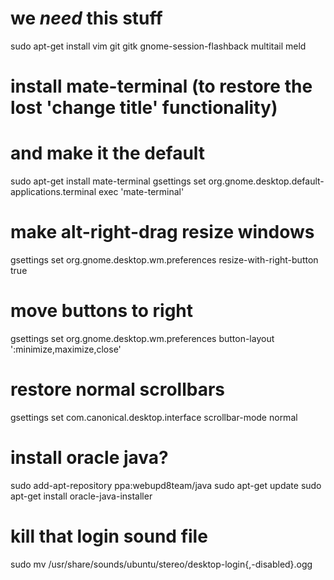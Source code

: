 # we _need_ this stuff

sudo apt-get install vim git gitk gnome-session-flashback multitail meld

# install mate-terminal (to restore the lost 'change title' functionality)
# and make it the default

sudo apt-get install mate-terminal
gsettings set org.gnome.desktop.default-applications.terminal exec 'mate-terminal'

# make alt-right-drag resize windows
gsettings set org.gnome.desktop.wm.preferences resize-with-right-button true

# move buttons to right
gsettings set org.gnome.desktop.wm.preferences button-layout ':minimize,maximize,close'

# restore normal scrollbars
gsettings set com.canonical.desktop.interface scrollbar-mode normal

# install oracle java?
sudo add-apt-repository ppa:webupd8team/java
sudo apt-get update
sudo apt-get install oracle-java<X>-installer

# kill that login sound file
sudo mv /usr/share/sounds/ubuntu/stereo/desktop-login{,-disabled}.ogg

